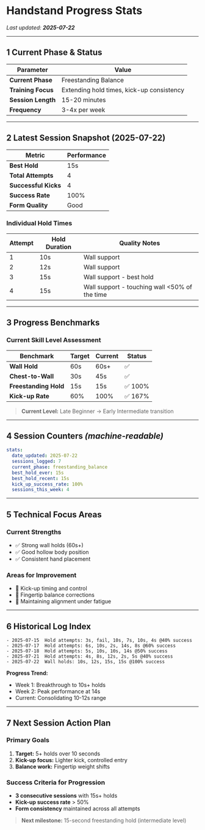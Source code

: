 # Handstand Progress Stats

*Last updated: **2025-07-22***

---

## 1 Current Phase & Status

| Parameter            | Value                                    |
| -------------------- | ---------------------------------------- |
| **Current Phase**    | Freestanding Balance                     |
| **Training Focus**   | Extending hold times, kick-up consistency|
| **Session Length**   | 15-20 minutes                           |
| **Frequency**        | 3-4x per week                           |

---

## 2 Latest Session Snapshot (2025-07-22)

| Metric               | Performance |
| -------------------- | ----------- |
| **Best Hold**        | 15s         |
| **Total Attempts**   | 4           |
| **Successful Kicks** | 4           |
| **Success Rate**     | 100%        |
| **Form Quality**     | Good        |

### Individual Hold Times
| Attempt | Hold Duration | Quality Notes                                    |
| ------- | ------------- | ------------------------------------------------ |
| 1       | 10s           | Wall support                                     |
| 2       | 12s           | Wall support                                     |
| 3       | 15s           | Wall support - best hold                         |
| 4       | 15s           | Wall support - touching wall <50% of the time   |

---

## 3 Progress Benchmarks

### Current Skill Level Assessment

| Benchmark            | Target | Current | Status |
| -------------------- | ------ | ------- | ------ |
| **Wall Hold**        | 60s    | 60s+    | ✅      |
| **Chest-to-Wall**    | 30s    | 45s     | ✅      |  
| **Freestanding Hold**| 15s    | 15s     | ✅ 100% |
| **Kick-up Rate**     | 60%    | 100%    | ✅ 167% |

> **Current Level:** Late Beginner → Early Intermediate transition

---

## 4 Session Counters *(machine-readable)*

```yaml
stats:
  date_updated: 2025-07-22
  sessions_logged: 7
  current_phase: freestanding_balance
  best_hold_ever: 15s
  best_hold_recent: 15s
  kick_up_success_rate: 100%
  sessions_this_week: 4
```

---

## 5 Technical Focus Areas

### Current Strengths
- ✅ Strong wall holds (60s+)
- ✅ Good hollow body position
- ✅ Consistent hand placement

### Areas for Improvement  
- 🎯 Kick-up timing and control
- 🎯 Fingertip balance corrections
- 🎯 Maintaining alignment under fatigue

---

## 6 Historical Log Index

```
- 2025-07-15  Hold attempts: 3s, fail, 10s, 7s, 10s, 4s @40% success
- 2025-07-17  Hold attempts: 6s, 10s, 2s, 14s, 8s @60% success  
- 2025-07-18  Hold attempts: 5s, 10s, 10s, 14s @50% success
- 2025-07-21  Hold attempts: 4s, 8s, 12s, 2s, 5s @40% success
- 2025-07-22  Wall holds: 10s, 12s, 15s, 15s @100% success
```

**Progress Trend:**
- Week 1: Breakthrough to 10s+ holds
- Week 2: Peak performance at 14s
- Current: Consolidating 10-12s range

---

## 7 Next Session Action Plan

### Primary Goals
1. **Target:** 5+ holds over 10 seconds
2. **Kick-up focus:** Lighter kick, controlled entry
3. **Balance work:** Fingertip weight shifts

### Success Criteria for Progression
- **3 consecutive sessions** with 15s+ holds
- **Kick-up success rate** > 50%
- **Form consistency** maintained across all attempts

> **Next milestone:** 15-second freestanding hold (intermediate level)